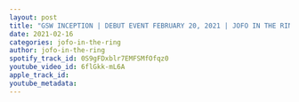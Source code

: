 ```yaml
---
layout: post
title: "GSW INCEPTION | DEBUT EVENT FEBRUARY 20, 2021 | JOFO IN THE RING #42"
date: 2021-02-16
categories: jofo-in-the-ring
author: jofo-in-the-ring
spotify_track_id: 0S9gFDxblr7EMFSMfOfqz0
youtube_video_id: 6flGkk-mL6A
apple_track_id: 
youtube_metadata: 
---
```

